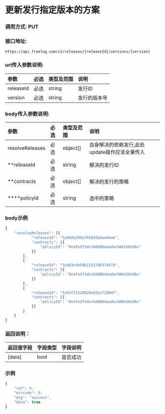 # 更新发行指定版本的方案

### 调用方式: PUT

### 接口地址:

```
https://api.freelog.com/v1/releases/{releaseId}/versions/{version}
```

### url传入参数说明:

| 参数 | 必选 | 类型及范围 | 说明 |
| :--- | :--- | :--- | :--- |
|releaseId|必选|string|发行ID|
|version|必选|string|发行的版本号|


### body传入参数说明:

| 参数 | 必选 | 类型及范围 | 说明 |
| :--- | :--- | :--- | :--- |
|resolveReleases|必选|object[]|自身解决的依赖发行,此处update操作应该全量传入|
|**releaseId|必选|string|解决的发行ID|
|**contracts|必选|object[]|解决的发行的策略|
|****policyId|必选|string|选中的策略|

### body示例

```js
{
	"resolveReleases": [{
			"releaseId": "5cb03a295a791845b4aed4ae",
			"contracts": [{
				"policyId": "8cefe2f1dcc6dd0bdaadac946cb63dbc"
			}]
		},
		{
			"releaseId": "5cb03c9a59b15317d037d474",
			"contracts": [{
				"policyId": "8cefe2f1dcc6dd0bdaadac946cb63dbc"
			}]
		},
		{
			"releaseId": "5cb3f23220020a552cf2984f",
			"contracts": [{
				"policyId": "8cefe2f1dcc6dd0bdaadac946cb63dbc"
			}]
		}
	]
}
```

### 返回说明：

| 返回值字段 | 字段类型 | 字段说明 |
| :--- | :--- | :--- |
| [data] | bool | 是否成功 |


### 示例

```js
{
	"ret": 0,
	"errcode": 0,
	"msg": "success",
	"data": true
}
```


